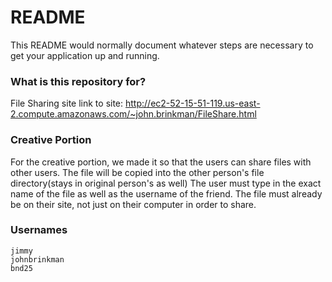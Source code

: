 # README #

This README would normally document whatever steps are necessary to get your application up and running.

### What is this repository for? ###

File Sharing site 
link to site: 
http://ec2-52-15-51-119.us-east-2.compute.amazonaws.com/~john.brinkman/FileShare.html

### Creative Portion ###
For the creative portion, we made it so that the users can share files with other users. The file will be copied into the other person's file directory(stays in original person's as well) 
The user must type in the exact name of the file as well as the username of the friend. 
The file must already be on their site, not just on their computer in order to share. 

### Usernames ###
	jimmy
	johnbrinkman
	bnd25
	
	